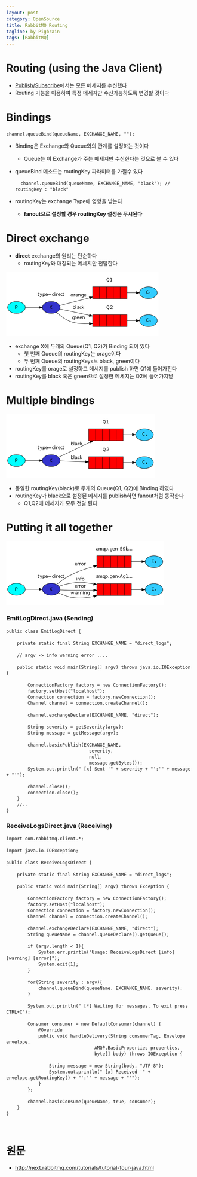 ```yaml
---
layout: post
category: OpenSource
title: RabbitMQ Routing
tagline: by Pigbrain
tags: [RabbitMQ]
---
```

  
<!--more-->  
  
# Routing (using the Java Client)  
* [Publish/Subscribe](http://pigbrain.github.io/opensource/2016/04/09/RabbitMQ_3_Publish_Subscribe_on_RabbitMQ)에서는 모든 메세지를 수신했다  
* Routing 기능을 이용하여 특정 메세지만 수신가능하도록 변경할 것이다  
  
# Bindings  
	
	channel.queueBind(queueName, EXCHANGE_NAME, "");
  
* Binding은 Exchange와 Queue와의 관계를 설정하는 것이다  
	* Queue는 이 Exchange가 주는 메세지만 수신한다는 것으로 볼 수 있다  
* queueBind 메소드는 routingKey 파라미터를 가질수 있다  

		channel.queueBind(queueName, EXCHANGE_NAME, "black"); // routingKey : "black"  
	
* routingKey는 exchange Type에 영향을 받는다  
	* **fanout으로 설정할 경우 routingKey 설정은 무시된다**  
  
# Direct exchange  
* **direct** exchange의 원리는 단순하다  
	* routingKey와 매칭되는 메세지만 전달한다  
  
<img src="/assets/themes/Snail/img/OpenSource/RabbitMQ/Routing/direct-exchange.png" alt="">  
  
* exchange X에 두개의 Queue(Q1, Q2)가 Binding 되어 있다  
	* 첫 번째 Queue의 routingKey는 orage이다  
	* 두 번째 Queue의 routingKeys느 black, green이다   
* routingKey를 orage로 설정하고 메세지를 publish 하면 Q1에 들어가진다  
* routingKey를 black 혹은 green으로 설정한 메세지는 Q2에 들어가지낟  
  
# Multiple bindings  
  
<img src="/assets/themes/Snail/img/OpenSource/RabbitMQ/Routing/direct-exchange-multiple.png" alt="">  
  
* 동일한 routingKey(black)로 두개의 Queue(Q1, Q2)에 Binding 하였다  
* routingKey가 black으로 설정된 메세지를 publish하면 fanout처럼 동작한다  
	* Q1,Q2에 메세지가 모두 전달 된다  
  
# Putting it all together  
  
<img src="/assets/themes/Snail/img/OpenSource/RabbitMQ/Routing/python-four.png" alt="">  
  
### EmitLogDirect.java (Sending)  
	
	public class EmitLogDirect {

		private static final String EXCHANGE_NAME = "direct_logs";
		
		// argv -> info warning error .... 

		public static void main(String[] argv) throws java.io.IOException {
		
			ConnectionFactory factory = new ConnectionFactory();
			factory.setHost("localhost");
			Connection connection = factory.newConnection();
			Channel channel = connection.createChannel();
			
			channel.exchangeDeclare(EXCHANGE_NAME, "direct");
			
			String severity = getSeverity(argv);
			String message = getMessage(argv);
			
			channel.basicPublish(EXCHANGE_NAME, 
			                       severity, 
			                       null, 
			                       message.getBytes());
			System.out.println(" [x] Sent '" + severity + "':'" + message + "'");
			
			channel.close();
			connection.close();
		}
		//..
	}  
  
### ReceiveLogsDirect.java (Receiving)
	
	import com.rabbitmq.client.*;

	import java.io.IOException;
	
	public class ReceiveLogsDirect {
	
		private static final String EXCHANGE_NAME = "direct_logs";
		
		public static void main(String[] argv) throws Exception {
		
			ConnectionFactory factory = new ConnectionFactory();
			factory.setHost("localhost");
			Connection connection = factory.newConnection();
			Channel channel = connection.createChannel();
			
			channel.exchangeDeclare(EXCHANGE_NAME, "direct");
			String queueName = channel.queueDeclare().getQueue();
			
			if (argv.length < 1){
				System.err.println("Usage: ReceiveLogsDirect [info] [warning] [error]");
				System.exit(1);
			}
			
			for(String severity : argv){
				channel.queueBind(queueName, EXCHANGE_NAME, severity);
			}

			System.out.println(" [*] Waiting for messages. To exit press CTRL+C");
			
			Consumer consumer = new DefaultConsumer(channel) {
				@Override
				public void handleDelivery(String consumerTag, Envelope envelope,
				                     AMQP.BasicProperties properties, 
				                     byte[] body) throws IOException {
	
					String message = new String(body, "UTF-8");
					System.out.println(" [x] Received '" + envelope.getRoutingKey() + "':'" + message + "'");
				}
			};
			
			channel.basicConsume(queueName, true, consumer);
		}
	}  
	
	
<br>  
  

# 원문   
* http://next.rabbitmq.com/tutorials/tutorial-four-java.html
